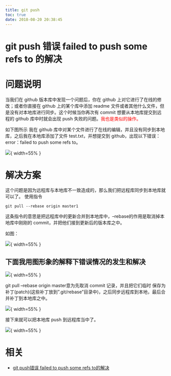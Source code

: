 ```yaml
---
title: git push
toc: true
date: 2018-08-20 20:38:45
---
```

# git push 错误 failed to push some refs to 的解决

# **问题说明**

当我们在 github 版本库中发现一个问题后，你在 github 上对它进行了在线的修改；或者你直接在 github 上的某个库中添加 readme 文件或者其他什么文件，但是没有对本地库进行同步。这个时候当你再次有 commit 想要从本地库提交到远程的 github 库中时就会出现 push 失败的问题。<span style="color:red;">我也是类似的操作。</span>

如下图所示
我在 github 库中对某个文件进行了在线的编辑，并且没有同步到本地库，之后我在本地库添加了文件 test.txt，并想提交到 github，出现以下错误：error：failed to push some refs to。

![](http://images.iterate.site/blog/image/180820/g5kDfcAfIk.png?imageslim){ width=55% }


# **解决方案**

这个问题是因为远程库与本地库不一致造成的，那么我们把远程库同步到本地库就可以了。
使用指令

```
git pull --rebase origin master1
```

这条指令的意思是把远程库中的更新合并到本地库中，–rebase的作用是取消掉本地库中刚刚的 commit，并把他们接到更新后的版本库之中。

如图：

![](http://images.iterate.site/blog/image/180820/jE2CfFC3l0.png?imageslim){ width=55% }


## **下面我用图形象的解释下错误情况的发生和解决**

![](http://images.iterate.site/blog/image/180820/1DDc8BhFbA.png?imageslim){ width=55% }


git pull –rebase origin master意为先取消 commit 记录，并且把它们临时 保存为补丁(patch)(这些补丁放到”.git/rebase”目录中)，之后同步远程库到本地，最后合并补丁到本地库之中。


![](http://images.iterate.site/blog/image/180820/Ejl9hIHhIE.png?imageslim){ width=55% }

接下来就可以把本地库 push 到远程库当中了。


![](http://images.iterate.site/blog/image/180820/Jhkli1586m.png?imageslim){ width=55% }





# 相关

- [git push错误 failed to push some refs to的解决](https://blog.csdn.net/MBuger/article/details/70197532)
